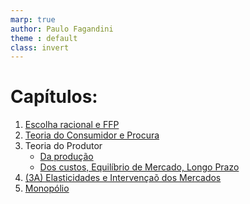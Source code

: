```yaml
---
marp: true
author: Paulo Fagandini
theme : default
class: invert
---
```


# Capítulos:

1. [Escolha racional e FFP]()
2. [Teoria do Consumidor e Procura](/iscal_microeconomia/Escolhas_Multiplas/cap2.html)
3. Teoria do Produtor
    - [Da produção](/iscal_microeconomia/Escolhas_Multiplas/cap31.html)
    - [Dos custos, Equilíbrio de Mercado, Longo Prazo](/iscal_microeconomia/Escolhas_Multiplas/cap32.html)
3. [(3A) Elasticidades e Intervençaõ dos Mercados]()
4. [Monopólio]()